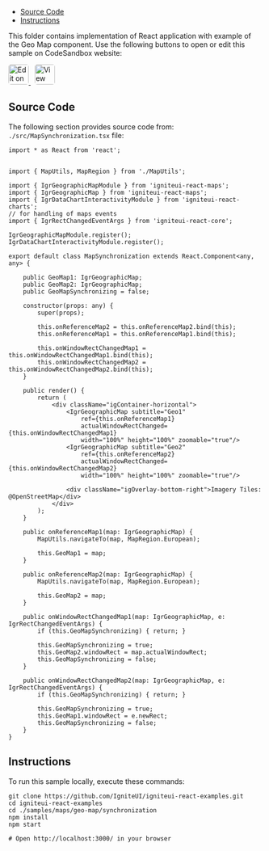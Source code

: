 <!-- WARNING Do not change this file because it wil be auto re-generated from template file: -->
<!-- https://github.com/IgniteUI/igniteui-react-examples/tree/master/sample-template-files/ReadMe.md -->

<!-- ## Table of Contents -->
<!-- - [Sample Preview](#Sample-Preview) -->
- [Source Code](#Source-Code)
- [Instructions](#Instructions)

This folder contains implementation of React application with example of the Geo Map component. Use the following buttons to open or edit this sample on CodeSandbox website:

<!-- [Geo Map](https://infragistics.com/Reactsite/components/geo-map.html) -->

<html lang="en" xmlns="http://www.w3.org/1999/xhtml">
    <body>
        <a target="_blank" href="https://codesandbox.io/s/github/IgniteUI/igniteui-react-examples/tree/master/samples/maps/geo-map/synchronization?fontsize=14&hidenavigation=1&theme=dark&view=preview&file=/src/MapSynchronization.tsx" rel="noopener noreferrer">
            <img height="40px" style="border-radius: 0.3rem" alt="Edit on CodeSandbox" src="https://static.infragistics.com/xplatform/images/sandbox/edit.png"/>
        </a>
        <!-- <a target="_blank"
href="https://codesandbox.io/s/github/IgniteUI/igniteui-react-examples/tree/master/samples/maps/geo-map/binding-csv-points?fontsize=14&hidenavigation=1&theme=dark&view=preview">
            <img alt="Edit Sample" src="https://codesandbox.io/static/img/play-codesandbox.svg"/>
        </a> -->
        <a target="_blank" style="margin-left: 0.5rem"
href="https://codesandbox.io/embed/github/IgniteUI/igniteui-react-examples/tree/master/samples/maps/geo-map/synchronization?fontsize=14&hidenavigation=1&theme=dark&view=preview&file=/src/MapSynchronization.tsx">
            <img height="40px" style="border-radius: 0.3rem" alt="View on CodeSandbox" src="https://static.infragistics.com/xplatform/images/sandbox/view.png"/>
        </a>
        <!-- <a target="_blank"
href="https://codesandbox.io/embed/github/IgniteUI/igniteui-react-examples/tree/master/samples/maps/geo-map/binding-csv-points?fontsize=14&hidenavigation=1&theme=dark&view=preview">
            <img alt="View on CodeSandbox" src="https://static.infragistics.com/xplatform/images/sandbox/view.png"/>
        </a>
https://codesandbox.io/embed/react-treemap-overview-rtb45
https://codesandbox.io/static/img/play-codesandbox.svg
https://codesandbox.io/embed/react-treemap-overview-rtb45?view=browser -->
    </body>
</html>

<!-- ## Sample Preview -->

<!-- <iframe
  src="https://codesandbox.io/embed/github/IgniteUI/igniteui-react-examples/tree/master/samples/maps/geo-map/synchronization?fontsize=14&hidenavigation=1&theme=dark&view=preview&file=/src/MapSynchronization.tsx"
  style="width:100%; height:400px; border:0; border-radius: 4px; overflow:hidden;"
  allow="accelerometer; ambient-light-sensor; camera; encrypted-media; geolocation; gyroscope; hid; microphone; midi; payment; usb; vr"
  sandbox="allow-forms allow-modals allow-popups allow-presentation allow-same-origin allow-scripts"
></iframe> -->

## Source Code

The following section provides source code from:
`./src/MapSynchronization.tsx` file:

```tsx
import * as React from 'react';


import { MapUtils, MapRegion } from './MapUtils';

import { IgrGeographicMapModule } from 'igniteui-react-maps';
import { IgrGeographicMap } from 'igniteui-react-maps';
import { IgrDataChartInteractivityModule } from 'igniteui-react-charts';
// for handling of maps events
import { IgrRectChangedEventArgs } from 'igniteui-react-core';

IgrGeographicMapModule.register();
IgrDataChartInteractivityModule.register();

export default class MapSynchronization extends React.Component<any, any> {

    public GeoMap1: IgrGeographicMap;
    public GeoMap2: IgrGeographicMap;
    public GeoMapSynchronizing = false;

    constructor(props: any) {
        super(props);

        this.onReferenceMap2 = this.onReferenceMap2.bind(this);
        this.onReferenceMap1 = this.onReferenceMap1.bind(this);

        this.onWindowRectChangedMap1 = this.onWindowRectChangedMap1.bind(this);
        this.onWindowRectChangedMap2 = this.onWindowRectChangedMap2.bind(this);
    }

    public render() {
        return (
            <div className="igContainer-horizontal">
                <IgrGeographicMap subtitle="Geo1"
                    ref={this.onReferenceMap1}
                    actualWindowRectChanged={this.onWindowRectChangedMap1}
                    width="100%" height="100%" zoomable="true"/>
                <IgrGeographicMap subtitle="Geo2"
                    ref={this.onReferenceMap2}
                    actualWindowRectChanged={this.onWindowRectChangedMap2}
                    width="100%" height="100%" zoomable="true"/>

                <div className="igOverlay-bottom-right">Imagery Tiles: @OpenStreetMap</div>
            </div>
        );
    }

    public onReferenceMap1(map: IgrGeographicMap) {
        MapUtils.navigateTo(map, MapRegion.European);

        this.GeoMap1 = map;
    }

    public onReferenceMap2(map: IgrGeographicMap) {
        MapUtils.navigateTo(map, MapRegion.European);

        this.GeoMap2 = map;
    }

    public onWindowRectChangedMap1(map: IgrGeographicMap, e: IgrRectChangedEventArgs) {
        if (this.GeoMapSynchronizing) { return; }

        this.GeoMapSynchronizing = true;
        this.GeoMap2.windowRect = map.actualWindowRect;
        this.GeoMapSynchronizing = false;
    }

    public onWindowRectChangedMap2(map: IgrGeographicMap, e: IgrRectChangedEventArgs) {
        if (this.GeoMapSynchronizing) { return; }

        this.GeoMapSynchronizing = true;
        this.GeoMap1.windowRect = e.newRect;
        this.GeoMapSynchronizing = false;
    }
}

```

## Instructions
To run this sample locally, execute these commands:

```
git clone https://github.com/IgniteUI/igniteui-react-examples.git
cd igniteui-react-examples
cd ./samples/maps/geo-map/synchronization
npm install
npm start

# Open http://localhost:3000/ in your browser
```

